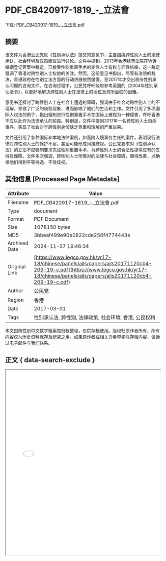 # PDF_CB420917-1819_-_立法會

<!-- tcd_download_link -->
下载: <a href="../PDF_CB420917-1819_-_立法會.pdf" download>PDF_CB420917-1819_-_立法會.pdf</a>
<!-- tcd_download_link_end -->

## 摘要

<!-- tcd_abstract -->
该文件为香港公民党就《性别承认法》提交的意见书，主要围绕跨性别人士的法律承认、社会环境及政策建议进行讨论。文件中提到，2013年香港终审法院在W诉婚姻登记官案中裁定，已接受性别重置手术的变性人士有权与异性结婚，这一裁定强调了香港对跨性别人士权益的关注。然而，这份意见书指出，尽管有法院的裁决，香港政府在性别立法方面的行动进展依然缓慢，至2017年才交出首份性别承认问题的咨询文件。在咨询过程中，公民党呼吁政府参考英国的《2004年性别承认法令》，以更好地解决跨性别人士在法律上的地位及其所面临的困难。

意见书还探讨了跨性别人士在社会上遭遇的障碍，强调由于社会对跨性别人士的不理解，导致了广泛的歧视现象，进而影响了他们的生活和工作。文件引用了多项国际人权法的例子，指出强制进行性别重置手术在国际上被视为一种侵害，呼吁香港不应以此作为法律承认的前提。特别是，文件中提到2017年一名跨性别人士自杀事件，突显了社会对于跨性别身份缺乏尊重和理解的严重后果。

文件还引用了各种国际和本地法律案例，如高阶入境事务主任的案件，表明现行法律对跨性别人士的保护不足，甚至可能形成间接歧视。公民党要求对《性别承认法》的立法不应强制要求完成性别重置手术，为跨性别人士的合法性提供应有的支持及保障。文件多次强调，跨性别人士所面对的法律与社会障碍，亟待改善，以确保他们得到平等待遇，不受歧视。

<!-- tcd_abstract_end -->

## 其他信息 [Processed Page Metadata]

| Attribute       | Value                                  |
|-----------------|----------------------------------------|
| Filename        | PDF_CB420917-1819_-_立法會.pdf                             |
| Type            | document                                 |
| Format          | PDF Document                               |
| Size            | 1078150 bytes                           |
| MD5             | 3bbeaf499e90e0822cde256f4774443e                                  |
| Archived Date   | 2024-11-07 19:46:34                             |
| Original Link   | [https://www.legco.gov.hk/yr17-18/chinese/panels/ajls/papers/ajls20171120cb4-209-19-c.pdf](https://www.legco.gov.hk/yr17-18/chinese/panels/ajls/papers/ajls20171120cb4-209-19-c.pdf)                         |
| Author          | 公民党                               |
| Region          | 香港                               |
| Date            | 2017-03-01                                 |
| Tags            | 性别承认法, 跨性别, 法律政策, 社会环境, 香港, 公民权利                                 |

本文由跨性别中文数字档案馆归档整理，仅供存档使用。版权归原作者所有，所有内容仅为历史资料保存及研究之用。如果原作者或相关方希望移除存档内容，请通过电子邮件与我们联系。

## 正文 { data-search-exclude }

<!-- tcd_main_text -->
<iframe src="../PDF_CB420917-1819_-_立法會.pdf" width="100%" height="600px">
    <p>无法显示PDF，请下载查看。</p>
</iframe>
<!-- tcd_main_text_end -->

